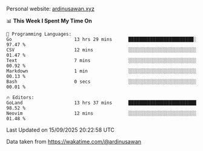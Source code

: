 Personal website: [ardinusawan.xyz](https://ardinusawan.xyz)

<!--START_SECTION:waka-->
📊 **This Week I Spent My Time On** 

```text
💬 Programming Languages: 
Go                       13 hrs 29 mins      ████████████████████████░   97.47 % 
CSV                      12 mins             ░░░░░░░░░░░░░░░░░░░░░░░░░   01.47 % 
Text                     7 mins              ░░░░░░░░░░░░░░░░░░░░░░░░░   00.92 % 
Markdown                 1 min               ░░░░░░░░░░░░░░░░░░░░░░░░░   00.13 % 
Bash                     0 secs              ░░░░░░░░░░░░░░░░░░░░░░░░░   00.01 % 

🔥 Editors: 
GoLand                   13 hrs 37 mins      █████████████████████████   98.52 % 
Neovim                   12 mins             ░░░░░░░░░░░░░░░░░░░░░░░░░   01.48 % 
```


 Last Updated on 15/09/2025 20:22:58 UTC
<!--END_SECTION:waka-->
Data taken from https://wakatime.com/@ardinusawan
